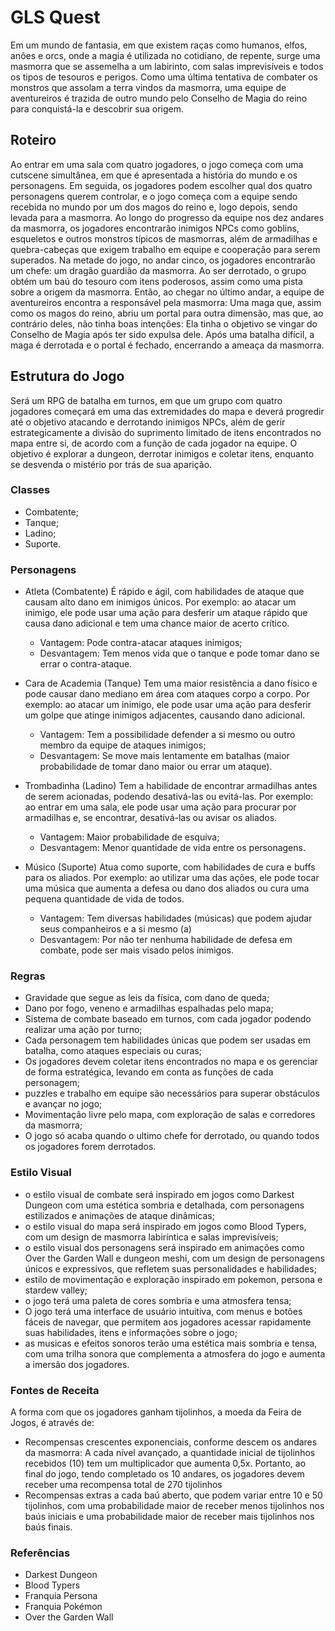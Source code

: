 # GLS Quest
Em um mundo de fantasia, em que existem raças como humanos, elfos, anões e orcs, onde a magia é utilizada no cotidiano, de repente, surge uma masmorra que se assemelha a um labirinto, com salas imprevisíveis e todos os tipos de tesouros e perigos. 
Como uma última tentativa de combater os monstros que assolam a terra vindos da masmorra, uma equipe de aventureiros é trazida de outro mundo pelo Conselho de Magia do reino para conquistá-la e descobrir sua origem.

## Roteiro
Ao entrar em uma sala com quatro jogadores, o jogo começa com uma cutscene simultânea, em que é apresentada a história do mundo e os personagens. Em seguida, os jogadores podem escolher qual dos quatro personagens querem controlar, e o jogo começa com a equipe sendo recebida no mundo por um dos magos do reino e, logo depois, sendo levada para a masmorra.
Ao longo do progresso da equipe nos dez andares da masmorra, os jogadores encontrarão inimigos NPCs como goblins, esqueletos e outros monstros típicos de masmorras, além de armadilhas e quebra-cabeças que exigem trabalho em equipe e cooperação para serem superados. Na metade do jogo, no andar cinco, os jogadores encontrarão um chefe: um dragão guardião da masmorra. Ao ser derrotado, o grupo obtém um baú do tesouro com itens poderosos, assim como uma pista sobre a origem da masmorra.
Então, ao chegar no último andar, a equipe de aventureiros encontra a responsável pela masmorra: Uma maga que, assim como os magos do reino, abriu um portal para outra dimensão, mas que, ao contrário deles, não tinha boas intenções: Ela tinha o objetivo se vingar do Conselho de Magia após ter sido expulsa dele. Após uma batalha difícil, a maga é derrotada e o portal é fechado, encerrando a ameaça da masmorra.

## Estrutura do Jogo
Será um RPG de batalha em turnos, em que um grupo com quatro jogadores começará em uma das extremidades do mapa e deverá progredir até o objetivo atacando e derrotando inimigos NPCs, além de gerir estrategicamente a divisão do suprimento limitado de itens encontrados no mapa entre si, de acordo com a função de cada jogador na equipe.
O objetivo é explorar a dungeon, derrotar inimigos e coletar itens, enquanto se desvenda o mistério por trás de sua aparição.

### Classes 
- Combatente;
- Tanque;
- Ladino;
- Suporte.

### Personagens
 - Atleta (Combatente)
    É rápido e ágil, com habilidades de ataque que causam alto dano em inimigos únicos. Por exemplo: ao atacar um inimigo, ele pode usar uma ação para desferir um ataque rápido que causa dano adicional e tem uma chance maior de acerto crítico.
   - Vantagem: Pode contra-atacar ataques inimigos;
   - Desvantagem: Tem menos vida que o tanque e pode tomar dano se errar o contra-ataque.

 - Cara de Academia (Tanque)
    Tem uma maior resistência a dano físico e pode causar dano mediano em área com ataques corpo a corpo. Por exemplo: ao atacar um inimigo, ele pode usar uma ação para desferir um golpe que atinge inimigos adjacentes, causando dano adicional.
   - Vantagem: Tem a possibilidade defender a si mesmo ou outro membro da equipe de ataques inimigos;
   - Desvantagem: Se move mais lentamente em batalhas (maior probabilidade de tomar dano maior ou errar um ataque).

 - Trombadinha (Ladino)
    Tem a habilidade de encontrar armadilhas antes de serem acionadas, podendo desativá-las ou evitá-las. Por exemplo: ao entrar em uma sala, ele pode usar uma ação para procurar por armadilhas e, se encontrar, desativá-las ou avisar os aliados.
   - Vantagem: Maior probabilidade de esquiva;
   - Desvantagem: Menor quantidade de vida entre os personagens.

 - Músico (Suporte)
    Atua como suporte, com habilidades de cura e buffs para os aliados. Por exemplo: ao utilizar uma das ações, ele pode tocar uma música que aumenta a defesa ou dano dos aliados ou cura uma pequena quantidade de vida de todos.
   - Vantagem: Tem diversas habilidades (músicas) que podem ajudar seus companheiros e a si mesmo (a)
   - Desvantagem: Por não ter nenhuma habilidade de defesa em combate, pode ser mais visado pelos inimigos.

### Regras
- Gravidade que segue as leis da física, com dano de queda;
- Dano por fogo, veneno e armadilhas espalhadas pelo mapa;
- Sistema de combate baseado em turnos, com cada jogador podendo realizar uma ação por turno;
- Cada personagem tem habilidades únicas que podem ser usadas em batalha, como ataques especiais ou curas;
- Os jogadores devem coletar itens encontrados no mapa e os gerenciar de forma estratégica, levando em conta as funções de cada personagem;
- puzzles e trabalho em equipe são necessários para superar obstáculos e avançar no jogo;
- Movimentação livre pelo mapa, com exploração de salas e corredores da masmorra;
- O jogo só acaba quando o ultimo chefe for derrotado, ou quando todos os jogadores forem derrotados.

### Estilo Visual 
- o estilo visual de combate será inspirado em jogos como Darkest Dungeon com uma estética sombria e detalhada, com personagens estilizados e animações de ataque dinâmicas;
- o estilo visual do mapa será inspirado em jogos como Blood Typers, com um design de masmorra labiríntica e salas imprevisíveis;
- o estilo visual dos personagens será inspirado em animações como Over the Garden Wall e dungeon meshi, com um design de personagens únicos e expressivos, que refletem suas personalidades e habilidades;
- estilo de movimentação e exploração inspirado em pokemon, persona e stardew valley;
- o jogo terá uma paleta de cores sombria e uma atmosfera tensa;
- O jogo terá uma interface de usuário intuitiva, com menus e botões fáceis de navegar, que permitem aos jogadores acessar rapidamente suas habilidades, itens e informações sobre o jogo;
- as musicas e efeitos sonoros terão uma estética mais sombria e tensa, com uma trilha sonora que complementa a atmosfera do jogo e aumenta a imersão dos jogadores.

### Fontes de Receita
A forma com que os jogadores ganham tijolinhos, a moeda da Feira de Jogos, é através de:
- Recompensas crescentes exponenciais, conforme descem os andares da masmorra: A cada nível avançado, a quantidade inicial de tijolinhos recebidos (10) tem um multiplicador que aumenta 0,5x. Portanto, ao final do jogo, tendo completado os 10 andares, os jogadores devem receber uma recompensa total de 270 tijolinhos
- Recompensas extras a cada baú aberto, que podem variar entre 10 e 50 tijolinhos, com uma probabilidade maior de receber menos tijolinhos nos baús iniciais e uma probabilidade maior de receber mais tijolinhos nos baús finais.

### Referências
- Darkest Dungeon
- Blood Typers
- Franquia Persona
- Franquia Pokémon
- Over the Garden Wall

